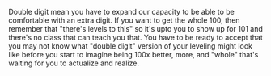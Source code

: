 Double digit mean you have to expand our capacity to be able to be comfortable with an extra digit. If you want to get the whole 100, then remember that "there's levels to this" so it's upto you to show up for 101 and there's no class that can teach you that. You have to be ready to accept that you may not know what "double digit" version of your leveling might look like before you start to imagine being 100x better, more, and "whole" that's waiting for you to actualize and realize.

